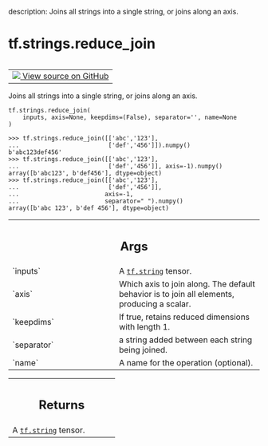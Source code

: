 description: Joins all strings into a single string, or joins along an axis.

<div itemscope itemtype="http://developers.google.com/ReferenceObject">
<meta itemprop="name" content="tf.strings.reduce_join" />
<meta itemprop="path" content="Stable" />
</div>

# tf.strings.reduce_join

<!-- Insert buttons and diff -->

<table class="tfo-notebook-buttons tfo-api nocontent" align="left">
<td>
  <a target="_blank" href="https://github.com/tensorflow/tensorflow/blob/r2.3/tensorflow/python/ops/string_ops.py#L331-L372">
    <img src="https://www.tensorflow.org/images/GitHub-Mark-32px.png" />
    View source on GitHub
  </a>
</td>
</table>



Joins all strings into a single string, or joins along an axis.

<pre class="devsite-click-to-copy prettyprint lang-py tfo-signature-link">
<code>tf.strings.reduce_join(
    inputs, axis=None, keepdims=(False), separator='', name=None
)
</code></pre>



<!-- Placeholder for "Used in" -->

```
>>> tf.strings.reduce_join([['abc','123'],
...                         ['def','456']]).numpy()
b'abc123def456'
>>> tf.strings.reduce_join([['abc','123'],
...                         ['def','456']], axis=-1).numpy()
array([b'abc123', b'def456'], dtype=object)
>>> tf.strings.reduce_join([['abc','123'],
...                         ['def','456']],
...                        axis=-1,
...                        separator=" ").numpy()
array([b'abc 123', b'def 456'], dtype=object)
```

<!-- Tabular view -->
 <table class="responsive fixed orange">
<colgroup><col width="214px"><col></colgroup>
<tr><th colspan="2"><h2 class="add-link">Args</h2></th></tr>

<tr>
<td>
`inputs`
</td>
<td>
A <a href="../../tf.md#string"><code>tf.string</code></a> tensor.
</td>
</tr><tr>
<td>
`axis`
</td>
<td>
Which axis to join along. The default behavior is to join all
elements, producing a scalar.
</td>
</tr><tr>
<td>
`keepdims`
</td>
<td>
If true, retains reduced dimensions with length 1.
</td>
</tr><tr>
<td>
`separator`
</td>
<td>
a string added between each string being joined.
</td>
</tr><tr>
<td>
`name`
</td>
<td>
A name for the operation (optional).
</td>
</tr>
</table>



<!-- Tabular view -->
 <table class="responsive fixed orange">
<colgroup><col width="214px"><col></colgroup>
<tr><th colspan="2"><h2 class="add-link">Returns</h2></th></tr>
<tr class="alt">
<td colspan="2">
A <a href="../../tf.md#string"><code>tf.string</code></a> tensor.
</td>
</tr>

</table>

